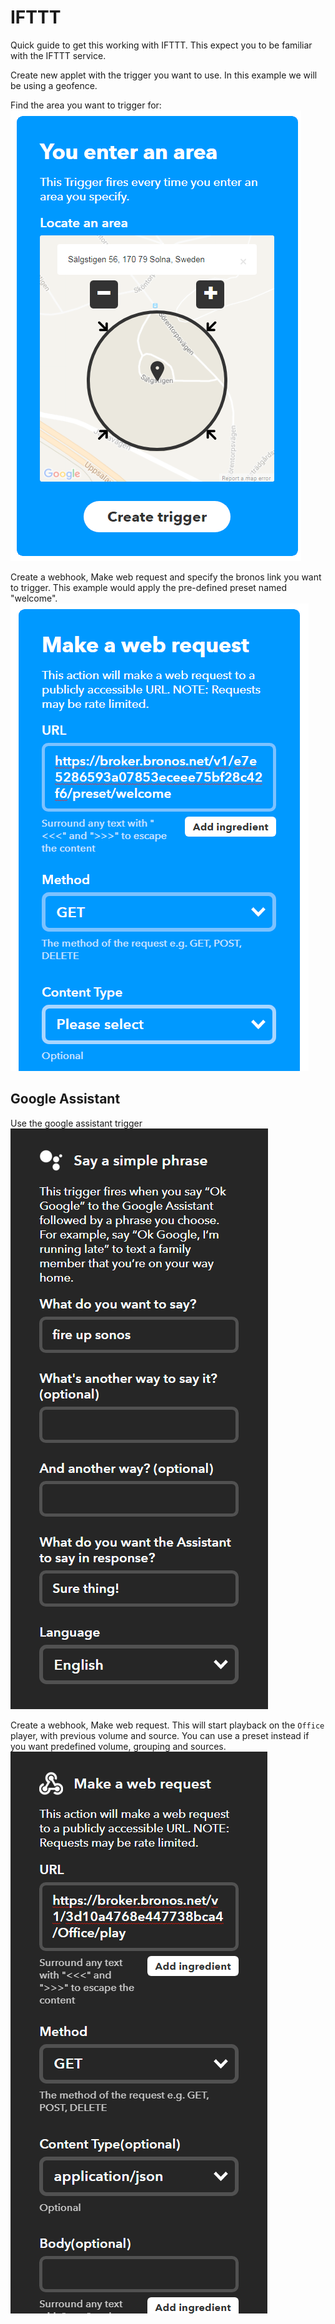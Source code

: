 # IFTTT

Quick guide to get this working with IFTTT. This expect you to be familiar with the IFTTT service.

Create new applet with the trigger you want to use. In this example we will be using a geofence.

Find the area you want to trigger for:
![enter location](/enter-location.png "When entering location")

Create a webhook, Make web request and specify the bronos link you want to trigger. This example would apply the pre-defined preset named "welcome".
![make request](/apply-preset.png "Trigger preset called welcome")

## Google Assistant

Use the google assistant trigger
![say phrase](/google-assistant-1.png "Say a phrase")

Create a webhook, Make web request. This will start playback on the `Office` player, with previous volume and source. You can use a preset instead if you want predefined volume, grouping and sources.
![make request](/google-assistant-2.png "Trigger play on Office speaker")